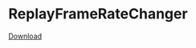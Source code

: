 # ReplayFrameRateChanger

[Download](https://github.com/ReynoldsGTA/ReplayFrameRateChanger/raw/master/ReplayFrameRateChanger.SA.asi)
